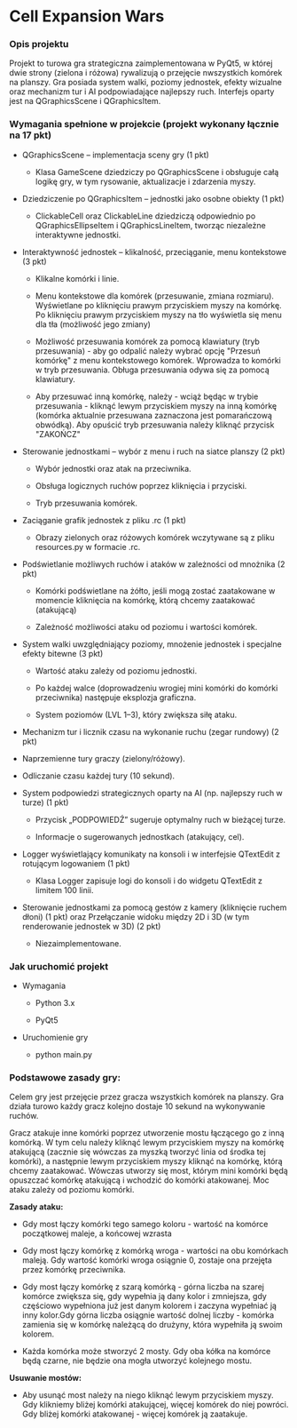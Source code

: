 # Cell Expansion Wars

### Opis projektu

Projekt to turowa gra strategiczna zaimplementowana w PyQt5, w której dwie strony (zielona i różowa) rywalizują o przejęcie nwszystkich komórek na planszy. Gra posiada system walki, poziomy jednostek, efekty wizualne oraz mechanizm tur i AI podpowiadające najlepszy ruch. Interfejs oparty jest na QGraphicsScene i QGraphicsItem.

### Wymagania spełnione w projekcie (projekt wykonany łącznie na 17 pkt)

- QGraphicsScene – implementacja sceny gry (1 pkt)

  - Klasa GameScene dziedziczy po QGraphicsScene i obsługuje całą logikę gry, w tym rysowanie, aktualizacje i zdarzenia myszy.

- Dziedziczenie po QGraphicsItem – jednostki jako osobne obiekty (1 pkt)

  - ClickableCell oraz ClickableLine dziedziczą odpowiednio po QGraphicsEllipseItem i QGraphicsLineItem, tworząc niezależne interaktywne jednostki.

- Interaktywność jednostek – klikalność, przeciąganie, menu kontekstowe (3 pkt)

  - Klikalne komórki i linie.

  - Menu kontekstowe dla komórek (przesuwanie, zmiana rozmiaru). Wyświetlane po kliknięciu prawym przyciskiem myszy na komórkę. Po kliknięciu prawym przyciskiem myszy na tło wyświetla się menu dla tła (możliwość jego zmiany)

  - Możliwość przesuwania komórek za pomocą klawiatury (tryb przesuwania) - aby go odpalić należy wybrać opcję "Przesuń komórkę" z menu kontekstowego komórek. Wprowadza to komórki w tryb przesuwania. Obługa przesuwania odywa się za pomocą klawiatury.
  - Aby przesuwać inną komórkę, należy - wciąż będąc w trybie przesuwania - kliknąć lewym przyciskiem myszy na inną komórkę (komórka aktualnie przesuwana zaznaczona jest pomarańczową obwódką). Aby opuścić tryb przesuwania należy kliknąć przycisk "ZAKOŃCZ"

- Sterowanie jednostkami – wybór z menu i ruch na siatce planszy (2 pkt)

  - Wybór jednostki oraz atak na przeciwnika.

  - Obsługa logicznych ruchów poprzez kliknięcia i przyciski.
 
  - Tryb przesuwania komórek.
 
    
- Zaciąganie grafik jednostek z pliku .rc (1 pkt)

  - Obrazy zielonych oraz różowych komórek wczytywane są z pliku resources.py w formacie .rc.

- Podświetlanie możliwych ruchów i ataków w zależności od mnożnika (2 pkt)

  - Komórki podświetlane na żółto, jeśli mogą zostać zaatakowane w momencie kliknięcia na komórkę, którą chcemy zaatakować (atakującą)

  - Zależność możliwości ataku od poziomu i wartości komórek.

- System walki uwzględniający poziomy, mnożenie jednostek i specjalne efekty bitewne (3 pkt)

  - Wartość ataku zależy od poziomu jednostki.

  - Po każdej walce (doprowadzeniu wrogiej mini komórki do komórki przeciwnika) następuje eksplozja graficzna.

  - System poziomów (LVL 1–3), który zwiększa siłę ataku.

 - Mechanizm tur i licznik czasu na wykonanie ruchu (zegar rundowy) (2 pkt)

  - Naprzemienne tury graczy (zielony/różowy).

  - Odliczanie czasu każdej tury (10 sekund).

- System podpowiedzi strategicznych oparty na AI (np. najlepszy ruch w turze) (1 pkt)

  - Przycisk „PODPOWIEDŹ” sugeruje optymalny ruch w bieżącej turze.

  - Informacje o sugerowanych jednostkach (atakujący, cel).

- Logger wyświetlający komunikaty na konsoli i w interfejsie QTextEdit z rotującym logowaniem (1 pkt)

  - Klasa Logger zapisuje logi do konsoli i do widgetu QTextEdit z limitem 100 linii.

- Sterowanie jednostkami za pomocą gestów z kamery (kliknięcie ruchem dłoni) (1 pkt) oraz Przełączanie widoku między 2D i 3D (w tym renderowanie jednostek w 3D) (2 pkt)

  - Niezaimplementowane.


### Jak uruchomić projekt

- Wymagania

  - Python 3.x

  - PyQt5

- Uruchomienie gry

  - python main.py

    

### Podstawowe zasady gry:

Celem gry jest przejęcie przez gracza wszystkich komórek na planszy. Gra działa turowo każdy gracz kolejno dostaje 10 sekund na wykonywanie ruchów. 

Gracz atakuje inne komórki poprzez utworzenie mostu łączącego go z inną komórką. W tym celu należy kliknąć lewym przyciskiem myszy na komórkę atakującą (zacznie się wówczas za myszką tworzyć linia od środka tej komórki), a następnie 
lewym przyciskiem myszy kliknąć na komórkę, którą chcemy zaatakować. Wówczas utworzy się most, którym mini komórki będą opuszczać komórkę atakującą i wchodzić do komórki atakowanej. Moc ataku zależy od poziomu komórki. 

**Zasady ataku:**

  - Gdy most łączy komórki tego samego koloru - wartość na komórce początkowej maleje, a końcowej wzrasta
    
  - Gdy most łączy komórkę z komórką wroga - wartości na obu komórkach maleją. Gdy wartość komórki wroga osiągnie 0, zostaje ona przejęta przez komórkę przeciwnika.

  - Gdy most łączy komórkę z szarą komórką - górna liczba na szarej komórce zwiększa się, gdy wypełnia ją dany kolor i zmniejsza, gdy częściowo wypełniona już jest danym kolorem i zaczyna wypełniać ją inny kolor.Gdy górna liczba osiągnie wartość dolnej liczby - komórka zamienia się w komórkę należącą do drużyny, która wypełniła ją swoim kolorem.

  - Każda komórka może stworzyć 2 mosty. Gdy oba kółka na komórce będą czarne, nie będzie ona mogła utworzyć kolejnego mostu.

**Usuwanie mostów:**

  - Aby usunąć most należy na niego kliknąć lewym przyciskiem myszy. Gdy klikniemy bliżej komórki atakującej, więcej komórek do niej powróci. Gdy bliżej komórki atakowanej - więcej komórek ją zaatakuje. 

